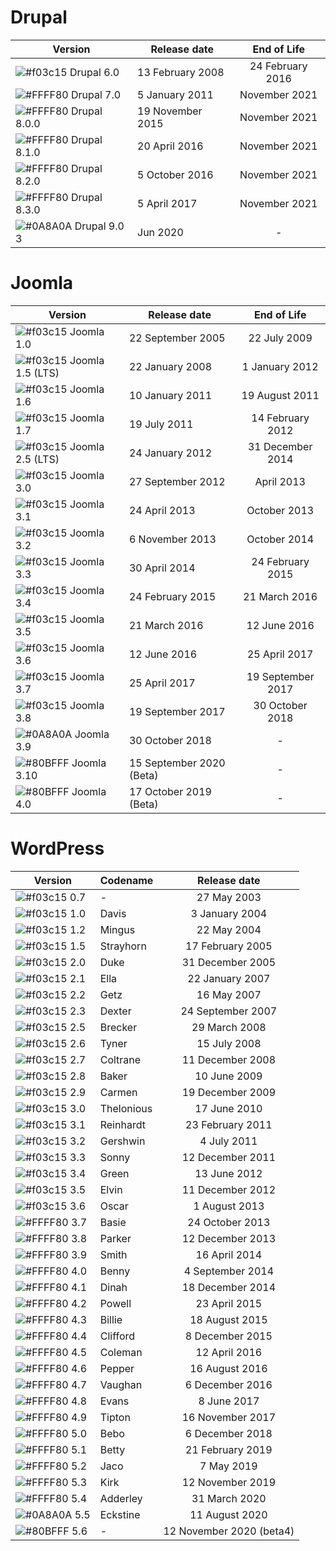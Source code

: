 # Drupal

| Version | Release date | End of Life |
| ------ | ------ |:------:|
| ![#f03c15](http://placehold.it/15/f03c15/000000?text=+) Drupal 6.0 | 13 February 2008 | 24 February 2016 |
| ![#FFFF80](http://placehold.it/15/FFFF80/000000?text=+) Drupal 7.0 | 5 January 2011 | November 2021 |
| ![#FFFF80](http://placehold.it/15/FFFF80/000000?text=+) Drupal 8.0.0 | 19 November 2015 | November 2021 |
| ![#FFFF80](http://placehold.it/15/FFFF80/000000?text=+) Drupal 8.1.0 | 20 April 2016 | November 2021 |
| ![#FFFF80](http://placehold.it/15/FFFF80/000000?text=+) Drupal 8.2.0 | 5 October 2016 | November 2021 |
| ![#FFFF80](http://placehold.it/15/FFFF80/000000?text=+) Drupal 8.3.0 | 5 April 2017 | November 2021 |
| ![#0A8A0A](http://placehold.it/15/0A8A0A/000000?text=+) Drupal 9.0	3 | Jun 2020 | - |


# Joomla

| Version | Release date | End of Life |
| ------ | ------ |:------:|
| ![#f03c15](http://placehold.it/15/f03c15/000000?text=+) Joomla 1.0 | 22 September 2005 | 22 July 2009 |
| ![#f03c15](http://placehold.it/15/f03c15/000000?text=+) Joomla 1.5 (LTS) | 22 January 2008 | 1 January 2012 |
| ![#f03c15](http://placehold.it/15/f03c15/000000?text=+) Joomla 1.6 | 10 January 2011 | 19 August 2011 |
| ![#f03c15](http://placehold.it/15/f03c15/000000?text=+) Joomla 1.7 | 19 July 2011 | 14 February 2012 |
| ![#f03c15](http://placehold.it/15/f03c15/000000?text=+) Joomla 2.5 (LTS) | 24 January 2012 | 31 December 2014 |
| ![#f03c15](http://placehold.it/15/f03c15/000000?text=+) Joomla 3.0 | 27 September 2012 | April 2013 |
| ![#f03c15](http://placehold.it/15/f03c15/000000?text=+) Joomla 3.1 | 24 April 2013 | October 2013 |
| ![#f03c15](http://placehold.it/15/f03c15/000000?text=+) Joomla 3.2 | 6 November 2013 | October 2014 |
| ![#f03c15](http://placehold.it/15/f03c15/000000?text=+) Joomla 3.3 | 30 April 2014 | 24 February 2015 |
| ![#f03c15](http://placehold.it/15/f03c15/000000?text=+) Joomla 3.4 | 24 February 2015 | 21 March 2016 |
| ![#f03c15](http://placehold.it/15/f03c15/000000?text=+) Joomla 3.5 | 21 March 2016 | 12 June 2016 |
| ![#f03c15](http://placehold.it/15/f03c15/000000?text=+) Joomla 3.6 | 12 June 2016 | 25 April 2017 |
| ![#f03c15](http://placehold.it/15/f03c15/000000?text=+) Joomla 3.7 | 25 April 2017 | 19 September 2017 |
| ![#f03c15](http://placehold.it/15/f03c15/000000?text=+) Joomla 3.8 | 19 September 2017 | 30 October 2018 |
| ![#0A8A0A](http://placehold.it/15/0A8A0A/000000?text=+) Joomla 3.9 | 30 October 2018 | - |
| ![#80BFFF](http://placehold.it/15/80BFFF/000000?text=+) Joomla 3.10 | 15 September 2020 (Beta) | - |
| ![#80BFFF](http://placehold.it/15/80BFFF/000000?text=+) Joomla 4.0 | 17 October 2019 (Beta) | - |


# WordPress

| Version | Codename | Release date |
| ------ | ------ |:------:|
| ![#f03c15](http://placehold.it/15/f03c15/000000?text=+) 0.7 | - | 27 May 2003 |
| ![#f03c15](http://placehold.it/15/f03c15/000000?text=+) 1.0 | Davis | 3 January 2004 |
| ![#f03c15](http://placehold.it/15/f03c15/000000?text=+) 1.2 | Mingus | 22 May 2004 |
| ![#f03c15](http://placehold.it/15/f03c15/000000?text=+) 1.5 | Strayhorn | 17 February 2005 |
| ![#f03c15](http://placehold.it/15/f03c15/000000?text=+) 2.0 | Duke | 31 December 2005 |
| ![#f03c15](http://placehold.it/15/f03c15/000000?text=+) 2.1 | Ella | 22 January 2007 |
| ![#f03c15](http://placehold.it/15/f03c15/000000?text=+) 2.2 | Getz | 16 May 2007 |
| ![#f03c15](http://placehold.it/15/f03c15/000000?text=+) 2.3 | Dexter | 24 September 2007 |
| ![#f03c15](http://placehold.it/15/f03c15/000000?text=+) 2.5 | Brecker | 29 March 2008 |
| ![#f03c15](http://placehold.it/15/f03c15/000000?text=+) 2.6 | Tyner | 15 July 2008 |
| ![#f03c15](http://placehold.it/15/f03c15/000000?text=+) 2.7 | Coltrane | 11 December 2008 |
| ![#f03c15](http://placehold.it/15/f03c15/000000?text=+) 2.8 | Baker | 10 June 2009 |
| ![#f03c15](http://placehold.it/15/f03c15/000000?text=+) 2.9 | Carmen | 19 December 2009 |
| ![#f03c15](http://placehold.it/15/f03c15/000000?text=+) 3.0 | Thelonious | 17 June 2010 |
| ![#f03c15](http://placehold.it/15/f03c15/000000?text=+) 3.1 | Reinhardt | 23 February 2011 |
| ![#f03c15](http://placehold.it/15/f03c15/000000?text=+) 3.2 | Gershwin | 4 July 2011 |
| ![#f03c15](http://placehold.it/15/f03c15/000000?text=+) 3.3 | Sonny | 12 December 2011 |
| ![#f03c15](http://placehold.it/15/f03c15/000000?text=+) 3.4 | Green | 13 June 2012 |
| ![#f03c15](http://placehold.it/15/f03c15/000000?text=+) 3.5 | Elvin | 11 December 2012 |
| ![#f03c15](http://placehold.it/15/f03c15/000000?text=+) 3.6 | Oscar | 1 August 2013 |
| ![#FFFF80](http://placehold.it/15/FFFF80/000000?text=+) 3.7 | Basie | 24 October 2013 |
| ![#FFFF80](http://placehold.it/15/FFFF80/000000?text=+) 3.8 | Parker | 12 December 2013 |
| ![#FFFF80](http://placehold.it/15/FFFF80/000000?text=+) 3.9 | Smith | 16 April 2014 |
| ![#FFFF80](http://placehold.it/15/FFFF80/000000?text=+) 4.0 | Benny | 4 September 2014 |
| ![#FFFF80](http://placehold.it/15/FFFF80/000000?text=+) 4.1 | Dinah | 18 December 2014 |
| ![#FFFF80](http://placehold.it/15/FFFF80/000000?text=+) 4.2 | Powell | 23 April 2015 |
| ![#FFFF80](http://placehold.it/15/FFFF80/000000?text=+) 4.3 | Billie | 18 August 2015 |
| ![#FFFF80](http://placehold.it/15/FFFF80/000000?text=+) 4.4 | Clifford | 8 December 2015 |
| ![#FFFF80](http://placehold.it/15/FFFF80/000000?text=+) 4.5 | Coleman | 12 April 2016 |
| ![#FFFF80](http://placehold.it/15/FFFF80/000000?text=+) 4.6 | Pepper | 16 August 2016 |
| ![#FFFF80](http://placehold.it/15/FFFF80/000000?text=+) 4.7 | Vaughan | 6 December 2016 |
| ![#FFFF80](http://placehold.it/15/FFFF80/000000?text=+) 4.8 | Evans | 8 June 2017 |
| ![#FFFF80](http://placehold.it/15/FFFF80/000000?text=+) 4.9 | Tipton | 16 November 2017 |
| ![#FFFF80](http://placehold.it/15/FFFF80/000000?text=+) 5.0 | Bebo | 6 December 2018 |
| ![#FFFF80](http://placehold.it/15/FFFF80/000000?text=+) 5.1 | Betty | 21 February 2019 |
| ![#FFFF80](http://placehold.it/15/FFFF80/000000?text=+) 5.2 | Jaco | 7 May 2019 |
| ![#FFFF80](http://placehold.it/15/FFFF80/000000?text=+) 5.3 | Kirk | 12 November 2019 |
| ![#FFFF80](http://placehold.it/15/FFFF80/000000?text=+) 5.4 | Adderley | 31 March 2020 |
| ![#0A8A0A](http://placehold.it/15/0A8A0A/000000?text=+) 5.5 | Eckstine | 11 August 2020 |
| ![#80BFFF](http://placehold.it/15/80BFFF/000000?text=+) 5.6 | - | 12 November 2020 (beta4) |

